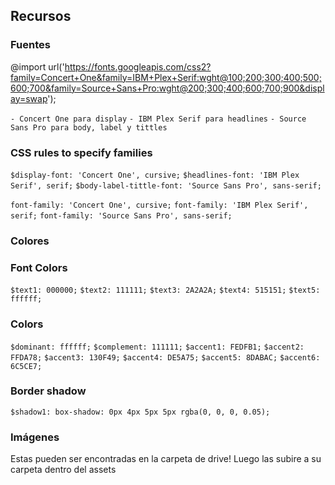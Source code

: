 ## Recursos

### Fuentes

@import url('https://fonts.googleapis.com/css2?family=Concert+One&family=IBM+Plex+Serif:wght@100;200;300;400;500;600;700&family=Source+Sans+Pro:wght@200;300;400;600;700;900&display=swap');

`- Concert One para display`
`- IBM Plex Serif para headlines`
`- Source Sans Pro para body, label y tittles`


### CSS rules to specify families

`$display-font: 'Concert One', cursive;`
`$headlines-font: 'IBM Plex Serif', serif;`
`$body-label-tittle-font: 'Source Sans Pro', sans-serif;`

`font-family: 'Concert One', cursive;`
`font-family: 'IBM Plex Serif', serif;`
`font-family: 'Source Sans Pro', sans-serif;`


### Colores

### Font Colors

`$text1: 000000;`
`$text2: 111111;`
`$text3: 2A2A2A;`
`$text4: 515151;`
`$text5: ffffff;`

### Colors

`$dominant: ffffff;`
`$complement: 111111;`
`$accent1: FEDFB1;`
`$accent2: FFDA78;`
`$accent3: 130F49;`
`$accent4: DE5A75;`
`$accent5: 8DABAC;`
`$accent6: 6C5CE7;`

### Border shadow

`$shadow1: box-shadow: 0px 4px 5px 5px rgba(0, 0, 0, 0.05);`

### Imágenes

Estas pueden ser encontradas en la carpeta de drive! Luego las subire a su carpeta dentro del assets



